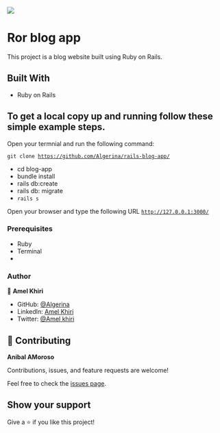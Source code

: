 ![](https://img.shields.io/badge/Microverse-blueviolet)
# Ror blog app

This project is a blog website built using Ruby on Rails.


## Built With

- Ruby on Rails
## To get a local copy up and running follow these simple example steps.

Open your termnial and run the following command:

<code>git clone https://github.com/Algerina/rails-blog-app/</code>
 - cd blog-app
 - bundle install
 - rails db:create
 - rails db: migrate
 - <code>rails s</code> <br>

 Open your browser and type the following URL <code>http://127.0.0.1:3000/</code>


### Prerequisites

- Ruby
- Terminal
- 

### Author


👤 **Amel Khiri**

- GitHub: [@Algerina](https://github.com/Algerina)
- LinkedIn: [Amel Khiri](https://linkedin.com/in/amel-khiri-qahwadji-37a550135)
- Twitter: [@Amel khiri](https://twitter.com/AmalQahwadji)


## 🤝 Contributing
**Anibal AMoroso** 

Contributions, issues, and feature requests are welcome!

Feel free to check the [issues page](Algerina/ror-blog-app/).

## Show your support

Give a ⭐️ if you like this project!
